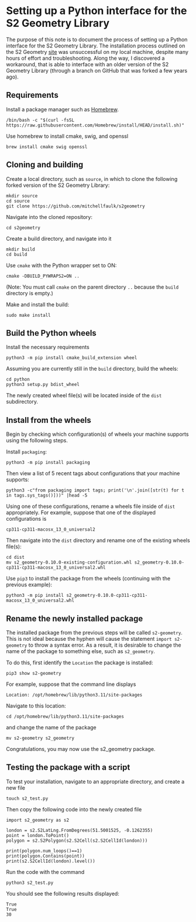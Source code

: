 # Setting up a Python interface for the S2 Geometry Library

The purpose of this note is to document the process of setting up a Python interface for the S2 Geometry Library. The installation process outlined on the S2 Geometry [site](https://s2geometry.io/about/platforms.html) was unsuccessful on my local machine, despite many hours of effort and troubleshooting. Along the way, I discovered a workaround, that is able to interface with an older version of the S2 Geometry Library (through a branch on GitHub that was forked a few years ago). 

## Requirements

Install a package manager such as [Homebrew](https://brew.sh/). 

```
/bin/bash -c "$(curl -fsSL https://raw.githubusercontent.com/Homebrew/install/HEAD/install.sh)"
```

Use homebrew to install cmake, swig, and openssl 

```
brew install cmake swig openssl
```

## Cloning and building

Create a local directory, such as `source`, in which to clone the following forked version of the S2 Geometry Library:
```
mkdir source
cd source
git clone https://github.com/mitchellfaulk/s2geometry
```

Navigate into the cloned repository:

```
cd s2geometry
```

Create a build directory, and navigate into it

```
mkdir build
cd build
```

Use `cmake` with the Python wrapper set to ON:
```
cmake -DBUILD_PYWRAPS2=ON ..
```
(Note: You must call `cmake` on the parent directory `..` because the `build` directory is empty.)

Make and install the build:
```
sudo make install 
```

## Build the Python wheels

Install the necessary requirements 
```
python3 -m pip install cmake_build_extension wheel
```

Assuming you are currently still in the `build` directory, build the wheels:
```
cd python
python3 setup.py bdist_wheel
```

The newly created wheel file(s) will be located inside of the `dist` subdirectory. 

## Install from the wheels

Begin by checking which configuration(s) of wheels your machine supports using the following steps. 

Install `packaging`:

```
python3 -m pip install packaging
```

Then view a list of 5 recent tags about configurations that your machine supports:

```
python3 -c"from packaging import tags; print('\n'.join([str(t) for t in tags.sys_tags()]))" |head -5
```

Using one of these configurations, rename a wheels file inside of `dist` appropriately. For example, suppose that one of the displayed configurations is 
```
cp311-cp311-macosx_13_0_universal2
```

Then navigate into the `dist` directory and rename one of the existing wheels file(s):
```
cd dist
mv s2_geometry-0.10.0-existing-configuration.whl s2_geometry-0.10.0-cp311-cp311-macosx_13_0_universal2.whl
```

Use `pip3` to install the package from the wheels (continuing with the previous example):

```
python3 -m pip install s2_geometry-0.10.0-cp311-cp311-macosx_13_0_universal2.whl
```

## Rename the newly installed package

The installed package from the previous steps will be called `s2-geometry`. This is not ideal because the hyphen will cause the statement `import s2-geometry` to throw a syntax error. As a result, it is desirable to change the name of the package to something else, such as `s2_geometry`. 

To do this, first identify the `Location` the package is installed:
```
pip3 show s2-geometry
```

For example, suppose that the command line displays 
```
Location: /opt/homebrew/lib/python3.11/site-packages
```

Navigate to this location:
```
cd /opt/homebrew/lib/python3.11/site-packages
```
and change the name of the package
```
mv s2-geometry s2_geometry
```

Congratulations, you may now use the s2_geometry package.  

## Testing the package with a script

To test your installation, navigate to an appropriate directory, and create a new file 
```
touch s2_test.py
```

Then copy the following code into the newly created file 
```
import s2_geometry as s2

london = s2.S2LatLng.FromDegrees(51.5001525, -0.1262355)
point = london.ToPoint()
polygon = s2.S2Polygon(s2.S2Cell(s2.S2CellId(london)))

print(polygon.num_loops()==1)
print(polygon.Contains(point))
print(s2.S2CellId(london).level())
```

Run the code with the command 
```
python3 s2_test.py
```

You should see the following results displayed:
```
True
True
30
```
